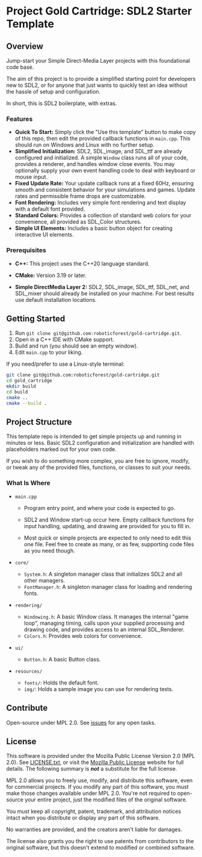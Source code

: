 # Project Gold Cartridge: SDL2 Starter Template

## Overview

Jump-start your Simple Direct-Media Layer projects with this foundational code base.

The aim of this project is to provide a simplified starting point for developers new to SDL2, or for anyone that just wants to quickly test an idea without the hassle of setup and configuration.

In short, this is SDL2 boilerplate, with extras.

### Features

- **Quick To Start:** Simply click the "Use this template" button to make copy of this repo, then edit the provided callback functions in `main.cpp`. This should run on Windows and Linux with no further setup.
- **Simplified Initialization:** SDL2, SDL_image, and SDL_ttf are already configured and initialized. A simple `Window` class runs all of your code, provides a renderer, and handles window close events. You may optionally supply your own event handling code to deal with keyboard or mouse input.
- **Fixed Update Rate:** Your update callback runs at a fixed 60Hz, ensuring smooth and consistent behavior for your simulations and games. Update rates and permissible frame drops are customizable.
- **Font Rendering:** Includes very simple font rendering and text display with a default font provided.
- **Standard Colors:** Provides a collection of standard web colors for your convenience, all provided as SDL_Color structures.
- **Simple UI Elements:** Includes a basic button object for creating interactive UI elements.

### Prerequisites

- **C++:** This project uses the C++20 language standard.

- **CMake:** Version 3.19 or later.

- **Simple DirectMedia Layer 2:** SDL2, SDL_image, SDL_ttf, SDL_net, and SDL_mixer should already be installed on your machine. For best results use default installation locations.

## Getting Started

1. Run `git clone git@github.com:roboticforest/gold-cartridge.git`.
2. Open in a C++ IDE with CMake support.
3. Build and run (you should see an empty window).
4. Edit `main.cpp` to your liking.

If you need/prefer to use a Linux-style terminal:

```bash
git clone git@github.com:roboticforest/gold-cartridge.git
cd gold_cartridge
mkdir build
cd build
cmake ..
cmake --build .
```

## Project Structure

This template repo is intended to get simple projects up and running in minutes or less. Basic SDL2 configuration and initialization are handled with placeholders marked out for your own code.

If you wish to do something more complex, you are free to ignore, modify, or tweak any of the provided files, functions, or classes to suit your needs.

### What Is Where

- `main.cpp`
    - Program entry point, and where your code is expected to go.

    - SDL2 and Window start-up occur here. Empty callback functions for input handling, updating, and drawing are provided for you to fill in.

    - Most quick or simple projects are expected to only need to edit this one file. Feel free to create as many, or as few, supporting code files as you need though.

- `core/`
    - `System.h`: A singleton manager class that initializes SDL2 and all other managers.
    - `FontManager.h`: A singleton manager class for loading and rendering fonts.

- `rendering/`
    - `Windowing.h`: A basic Window class. It manages the internal "game loop", managing timing, calls upon your supplied processing and drawing code, and provides access to an internal SDL_Renderer.
    - `Colors.h`: Provides web colors for convenience.

- `ui/`
    - `Button.h`: A basic Button class.

- `resources/`
  - `fonts/`: Holds the default font.
  - `img/`: Holds a sample image you can use for rendering tests.

## Contribute

Open-source under MPL 2.0. See [issues](https://github.com/roboticforest/gold-cartridge/issues) for any open tasks.

## License

This software is provided under the Mozilla Public License Version 2.0 (MPL 2.0). See [LICENSE.txt](LICENSE.txt), or visit the [Mozilla Public License](https://mozilla.org/MPL/2.0/) website for full details. The following summary is ***not*** a substitute for the full license.

MPL 2.0 allows you to freely use, modify, and distribute this software, even for commercial projects. If you modify any part of this software, you must make those changes available under MPL 2.0. You're not required to open-source your entire project, just the modified files of the original software.

You must keep all copyright, patent, trademark, and attribution notices intact when you distribute or display any part of this software.

No warranties are provided, and the creators aren't liable for damages.

The license also grants you the right to use patents from contributors to the original software, but this doesn't extend to modified or combined software.
